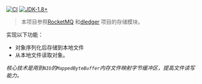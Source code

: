 [![CI](https://github.com/WesleyOne/mapper-file/actions/workflows/ci.yml/badge.svg?branch=master)](https://github.com/WesleyOne/mapper-file/actions/workflows/codeql-analysis.yml) [![JDK-1.8+](https://img.shields.io/badge/JDK-1.8+-4EB1BA.svg)](https://docs.oracle.com/javase/8/docs/index.html)

> 本项目参照[RocketMQ](https://github.com/apache/rocketmq) 和[dledger](https://github.com/openmessaging/dledger) 项目的存储模块。

实现以下功能：
- 对象序列化后存储到本地文件
- 从本地文件读取对象。

_核心技术是用到`NIO`的`MappedByteBuffer`内存文件映射字节缓冲区，提高文件读写能力。_
